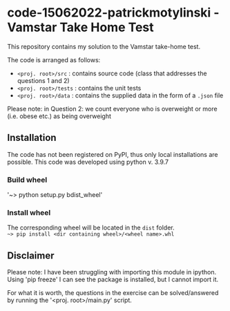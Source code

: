 # code-15062022-patrickmotylinski - Vamstar Take Home Test

This repository contains my solution to the Vamstar take-home test.

The code is arranged as follows:  
- `<proj. root>/src` : contains source code (class that addresses the questions 1 and 2)
- `<proj. root>/tests` : contains the unit tests
- `<proj. root>/data` : contains the supplied data in the form of a `.json` file

Please note: in Question 2: we count everyone who is overweight or more (i.e. obese etc.) as being overweight

## Installation
The code has not been registered on PyPI, thus only local installations are possible. This code was developed using python v. 3.9.7

### Build wheel
'~> python setup.py bdist_wheel'  
  
### Install wheel
The corresponding wheel will be located in the `dist` folder.  
`~> pip install <dir containing wheel>/<wheel name>.whl`

## Disclaimer
Please note: I have been struggling with importing this module in ipython. Using 'pip freeze' I can see the package is installed, but I cannot import it.

For what it is worth, the questions in the exercise can be solved/answered by running the '<proj. root>/main.py' script.
